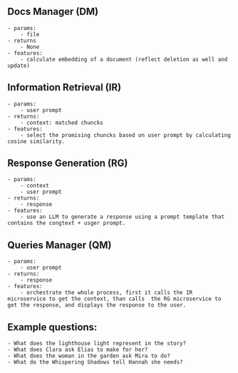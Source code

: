 ## Docs Manager (DM)
    - params:
        - file 
    - returns
        - None
    - features: 
        - calculate embedding of a document (reflect deletion as well and update)
## Information Retrieval (IR)
    - params: 
        - user prompt 
    - returns: 
        - context: matched chuncks
    - features:
        - select the promising chuncks based on user prompt by calculating cosine similarity.
## Response Generation (RG)
    - params:
        - context
        - user prompt
    - returns:
        - response
    - features:
        - use an LLM to generate a response using a prompt template that contains the congtext + usger prompt.
## Queries Manager (QM)
    - params:
        - user prompt
    - returns:
        - response
    - features:
        - orchestrate the whole process, first it calls the IR microservice to get the context, than calls  the RG microservice to get the response, and displays the response to the user.
    

 ## Example questions:
    - What does the lighthouse light represent in the story?
    - What does Clara ask Elias to make for her?
    - What does the woman in the garden ask Mira to do?
    - What do the Whispering Shadows tell Hannah she needs?